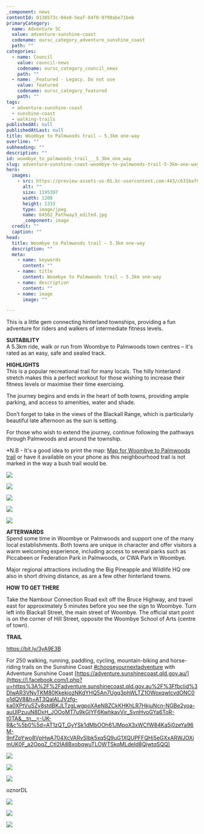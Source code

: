 ```yaml
---
_component: news
contentId: 0138573c-04e8-5eaf-84f0-9799abe71beb
primaryCategory:
  name: Adventure SC
  value: adventure-sunshine-coast
  codename: oursc_category_adventure_sunshine_coast
  path: ""
categories:
  - name: Council
    value: council-news
    codename: oursc_category_council_news
    path: ""
  - name: _Featured - Legacy. Do not use
    value: featured
    codename: oursc_category_featured
    path: ""
tags:
  - adventure-sunshine-coast
  - sunshine-coast
  - walking-trails
publishedAt: null
publishedAtLast: null
title: Woombye to Palmwoods trail – 5.3km one-way
overline: ""
subheading: ""
description: ""
id: woombye_to_palmwoods_trail___5_3km_one_way
slug: adventure-sunshine-coast-woombye-to-palmwoods-trail-5-3km-one-way
hero:
  images:
    - src: https://preview-assets-us-01.kc-usercontent.com:443/c631baf8-1b46-001f-580c-d0001b68b4a8/17638157-c45f-4cd4-a1a5-1d7240f1eb5a/64562_Pathway3_edited.jpg
      alt: ""
      size: 1195397
      width: 1200
      height: 1333
      type: image/jpeg
      name: 64562_Pathway3_edited.jpg
      _component: image
  credit: ""
  caption: ""
head:
  title: Woombye to Palmwoods trail – 5.3km one-way
  description: ""
  meta:
    - name: keywords
      content: ""
    - name: title
      content: Woombye to Palmwoods trail – 5.3km one-way
    - name: description
      content: ""
    - name: image
      image: ""

---
```

This is a little gem connecting hinterland townships, providing a fun adventure for riders and walkers of intermediate fitness levels.

**SUITABILITY**\
A 5.3km ride, walk or run from Woombye to Palmwoods town centres – it's rated as an easy, safe and sealed track.

**HIGHLIGHTS**\
This is a popular recreational trail for many locals. The hilly hinterland stretch makes this a perfect workout for those wishing to increase their fitness levels or maximise their time exercising.

The journey begins and ends in the heart of both towns, providing ample parking, and access to amenities, water and shade.

Don’t forget to take in the views of the Blackall Range, which is particularly beautiful late afternoon as the sun is setting.

For those who wish to extend the journey, continue following the pathways through Palmwoods and around the township.

\*N.B - It's a good idea to print the map: [Map for Woombye to Palmwoods trail](https://bit.ly/3yA9E3B)
&#x20;or have it available on your phone as this neighbourhood trail is not marked in the way a bush trail would be.

![](https://preview-assets-us-01.kc-usercontent.com:443/c631baf8-1b46-001f-580c-d0001b68b4a8/8029c2c8-a6ca-43c7-a9c9-3ec45f09c478/64562_Palmwoods-township-signage_edited-922x1024.jpg)

![](https://preview-assets-us-01.kc-usercontent.com:443/c631baf8-1b46-001f-580c-d0001b68b4a8/86b16bc8-3c37-45c6-8c3b-13622420146f/64562_Palmwoods-entry-signage_edited-922x1024.jpg)

![](https://preview-assets-us-01.kc-usercontent.com:443/c631baf8-1b46-001f-580c-d0001b68b4a8/8bbe1f25-3631-4f39-89b3-4775c2da132f/64562_Hill-section_edited-922x1024.jpg)

![](https://preview-assets-us-01.kc-usercontent.com:443/c631baf8-1b46-001f-580c-d0001b68b4a8/053d776f-2682-4a23-9516-3c23a9b162bf/64562_Hinterland-view_edited-922x1024.jpg)

![](https://preview-assets-us-01.kc-usercontent.com:443/c631baf8-1b46-001f-580c-d0001b68b4a8/0ebb77dc-4ef1-4061-8a73-912ba08f38cf/Capture-3.jpg)

**AFTERWARDS**\
Spend some time in Woombye or Palmwoods and support one of the many local establishments. Both towns are unique in character and offer visitors a warm welcoming experience, including access to several parks such as Piccabeen or Federation Park in Palmwoods, or CWA Park in Woombye.

Major regional attractions including the Big Pineapple and Wildlife HQ ore also in short driving distance, as are a few other hinterland towns.

**HOW TO GET THERE**

Take the Nambour Connection Road exit off the Bruce Highway, and travel east for approximately 5 minutes before you see the sign to Woombye. Turn left into Blackall Street, the main street of Woombye. The official start point is on the corner of Hill Street, opposite the Woombye School of Arts (centre of town).

**TRAIL**

<https://bit.ly/3yA9E3B>


For 250 walking, running, paddling, cycling, mountain-biking and horse-riding trails on the Sunshine Coast [#chooseyournextadventure](https://www.facebook.com/hashtag/chooseyournextadventure?__eep__=6&__cft__%5b0%5d=AZWl5KIRXf4r3eBN0roM_5-kvHmgmXSaKD-0oIge5jm0pwaMYo-RcvMlv62LZLP7ZBnmhBhYjRVeVoc7PssUlVpr5JbyUpPK1xo4R5L_F5YUMmyVPF7YSRNLpharrOyb-2A&__tn__=*NK-R)
&#x20;with Adventure Sunshine Coast [https://adventure.sunshinecoast.qld.gov.au/](https://l.facebook.com/l.php?u=https%3A%2F%2Fadventure.sunshinecoast.qld.gov.au%2F%3Ffbclid%3DIwAR3VNyTKM80KkekjozNKdYHQ5An7Ugq3phWLTZ1OWoxqwIcvdONC0o1dQV8&h=AT3QalALJVzfg-ka0XPtVuSZv8stdBKJLTzgLwgpoXAeN8ZCkKHKhLR7HkjuNcn-NGBe2yoa-auUlPzuuN8DxH_JOOoMT7u9kGlYF6KwhkavVir_SvnHvoGYa6ToR-t0TA&__tn__=-UK-R&c%5b0%5d=AT1zQT_GyYSk1dMbOOh61JMpoX3xWCfW84Ka5j0zeYa96M-9nfZpYwo8VpHwA704XcVARvSIbk5xq5Q9uG1XQUPFFQHi5eGXxARWJOXimUK0F_a2OpqZ_Ctl2IA8BxobqwuTLOWTSkqMLdeId8QjwtqSQQ)


![](https://preview-assets-us-01.kc-usercontent.com:443/c631baf8-1b46-001f-580c-d0001b68b4a8/c36db41e-63fd-4bf9-b322-c36d376e90ba/64562_Woombye-Town-Map_edited-922x1024.jpg)

![](https://preview-assets-us-01.kc-usercontent.com:443/c631baf8-1b46-001f-580c-d0001b68b4a8/596e665a-5a22-4868-b900-0053fef4f8b8/64562_20200820_100936-498x1024.jpg)

![](https://preview-assets-us-01.kc-usercontent.com:443/c631baf8-1b46-001f-580c-d0001b68b4a8/afa28433-d020-4b25-ab8e-2106439049a9/64562_inbound2238432228141606616-1024x766.jpg)

oznorDL

![](https://preview-assets-us-01.kc-usercontent.com:443/c631baf8-1b46-001f-580c-d0001b68b4a8/ca6c8ef7-92a5-45ce-b5d0-4a8985b29ea4/64562_inbound3541846698323961987-1024x768.jpg)

![](https://preview-assets-us-01.kc-usercontent.com:443/c631baf8-1b46-001f-580c-d0001b68b4a8/497fdad3-b4c9-4955-9676-fb02d3b5a96b/64562_Palmwoods_edited-922x1024.jpg)

![](https://preview-assets-us-01.kc-usercontent.com:443/c631baf8-1b46-001f-580c-d0001b68b4a8/11535441-8675-45e9-934a-316ce4b9ff73/64562_Palmwoods2_edited-922x1024.jpg)
